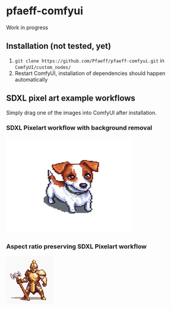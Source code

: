 # pfaeff-comfyui

Work in progress

## Installation (not tested, yet)

1. `git clone https://github.com/Pfaeff/pfaeff-comfyui.git` in `ComfyUI/custom_nodes/`
2. Restart ComfyUI, installation of dependencies should happen automatically

## SDXL pixel art example workflows

Simply drag one of the images into ComfyUI after installation.

### SDXL Pixelart workflow with background removal

![SDXL Pixelart workflow](workflows/SDXL_pixelart.png)


### Aspect ratio preserving SDXL Pixelart workflow

![Aspect ratio preserving SDXL Pixelart workflow](workflows/SDXL_pixelart_preserve_aspect_ratio.png)